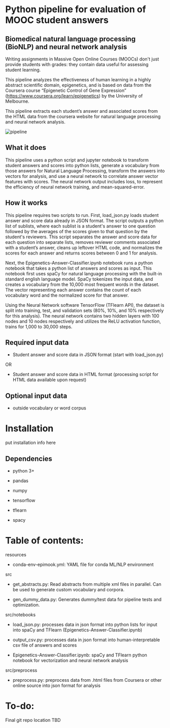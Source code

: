 # Python pipeline for evaluation of MOOC student answers
## Biomedical natural language processing (BioNLP) and neural network analysis

Writing assignments in Massive Open Online Courses (MOOCs) don't just provide students with grades: they contain data useful for assessing student learning.

This pipeline analyzes the effectiveness of human learning in a highly abstract scientific domain, epigenetics, and is based on data from the Coursera course “Epigenetic Control of Gene Expression” (https://www.coursera.org/learn/epigenetics) by the University of Melbourne.

This pipeline extracts each student’s answer and associated scores from the HTML data from the coursera website for natural language processing and neural network analysis.

![pipeline](https://biof-git.colorado.edu/hackathon/epigenetics_mooc/blob/ada932bd749486f035e9f8fce19177d46642ac0b/Epigenetics_MOOC_5_24_17_pipeline.png)


## What it does

This pipeline uses a python script and jupyter notebook to transform student answers and scores into python lists, generate a vocabulary from those answers for Natural Language Processing, transform the answers into vectors for analysis, and use a neural network to correlate answer vector features with scores. The neural network output includes loss, to represent the efficiency of neural network training, and mean-squared-error.

## How it works

This pipeline requires two scripts to run. First, load_json.py loads student answer and score data already in JSON format. The script outputs a python list of sublists, where each sublist is a student's answer to one question followed by the averages of the scores given to that question by the student's reviewers. This script separates the answer and score data for each question into separate lists, removes reviewer comments associated with a student’s answer, cleans up leftover HTML code, and normalizes the scores for each answer and returns scores between 0 and 1 for analysis. 

Next, the Epigenetics-Answer-Classifier.ipynb notebook runs a python notebook that takes a python list of answers and scores as input. This notebook first uses spaCy for natural language processing with the built-in standard english language model. SpaCy tokenizes the input data, and creates a vocabulary from the 10,000 most frequent words in the dataset. The vector representing each answer contains the count of each vocabulary word and the normalized score for that answer.

Using the Neural Network software TensorFlow (TFlearn API), the dataset is split into training, test, and validation sets (80%, 10%, and 10% respectively for this analysis). The neural network contains two hidden layers with 100 nodes and 10 nodes respectively and utilizes the ReLU activation function, trains for 1,000 to 30,000 steps.

## Required input data

* Student answer and score data in JSON format (start with load_json.py)

OR

* Student answer and score data in HTML format (processing script for HTML data available upon request)

## Optional input data

* outside vocabulary or word corpus

# Installation

put installation info here

## Dependencies
* python 3+

* pandas

* numpy

* tensorflow

* tflearn

* spacy


# Table of contents:

resources

* conda-env-epimook.yml: YAML file for conda ML/NLP environment

src

* get_abstracts.py: Read abstracts from multiple xml files in parallel. Can be used to generate custom vocabulary and corpora.

* gen_dummy_data.py: Generates dummy/test data for pipeline tests and optimization.

src/notebooks	

* load_json.py: processes data in json format into python lists for input into spaCy and TFlearn (Epigenetics-Answer-Classifier.ipynb)

* output_csv.py: processes data in json format into human-interpretable csv file of answers and scores

* Epigenetics-Answer-Classifier.ipynb: spaCy and TFlearn python notebook for vectorization and neural network analysis

src/preprocess

* preprocess.py: preprocess data from .html files from Coursera or other online source into json format for analysis



# To-do:
Final git repo location TBD
 